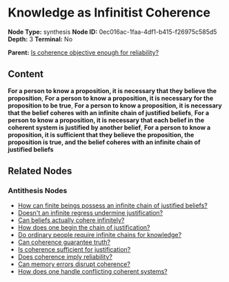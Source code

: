 # Knowledge as Infinitist Coherence

**Node Type:** synthesis
**Node ID:** 0ec016ac-1faa-4df1-b415-f26975c585d5
**Depth:** 3
**Terminal:** No

**Parent:** [Is coherence objective enough for reliability?](is-coherence-objective-enough-for-reliability-antithesis-89957b79-2377-4ecb-b7b6-46095553e330.md)

## Content

**For a person to know a proposition, it is necessary that they believe the proposition**, **For a person to know a proposition, it is necessary for the proposition to be true**, **For a person to know a proposition, it is necessary that the belief coheres with an infinite chain of justified beliefs**, **For a person to know a proposition, it is necessary that each belief in the coherent system is justified by another belief**, **For a person to know a proposition, it is sufficient that they believe the proposition, the proposition is true, and the belief coheres with an infinite chain of justified beliefs**

## Related Nodes

### Antithesis Nodes

- [How can finite beings possess an infinite chain of justified beliefs?](how-can-finite-beings-possess-an-infinite-chain-of-justified-beliefs-antithesis-d533e9a3-ed0d-44e2-8aa6-6ca462a42d68.md)
- [Doesn't an infinite regress undermine justification?](doesnt-an-infinite-regress-undermine-justification-antithesis-7d5fd7d5-be43-4cc7-bca3-db4052aae3ae.md)
- [Can beliefs actually cohere infinitely?](can-beliefs-actually-cohere-infinitely-antithesis-1ff18354-c421-4276-8b08-406021142a60.md)
- [How does one begin the chain of justification?](how-does-one-begin-the-chain-of-justification-antithesis-4113536f-3432-4413-b638-f443deedc973.md)
- [Do ordinary people require infinite chains for knowledge?](do-ordinary-people-require-infinite-chains-for-knowledge-antithesis-50439c6c-2228-48a5-ab1b-ba3fa264cf07.md)
- [Can coherence guarantee truth?](can-coherence-guarantee-truth-antithesis-6c409f27-43ec-4ada-8c9f-e3ac61d5e0d8.md)
- [Is coherence sufficient for justification?](is-coherence-sufficient-for-justification-antithesis-5c7d481d-1d75-46e1-8506-30a24bfc06ca.md)
- [Does coherence imply reliability?](does-coherence-imply-reliability-antithesis-f491ebe4-b81a-433d-b66a-53c73c7ffcf3.md)
- [Can memory errors disrupt coherence?](can-memory-errors-disrupt-coherence-antithesis-2ebf6957-0105-4b15-84c2-8cb8e52d227c.md)
- [How does one handle conflicting coherent systems?](how-does-one-handle-conflicting-coherent-systems-antithesis-bc306f41-dba7-400f-aeea-ddf02ee0d148.md)
